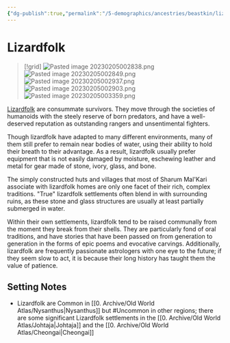```yaml
---
{"dg-publish":true,"permalink":"/5-demographics/ancestries/beastkin/lizardfolk/","noteIcon":""}
---
```


# Lizardfolk

>[!grid]
>![Pasted image 20230205002838.png](/img/user/x.%20Assets/Attachments/Pasted%20image%2020230205002838.png)
>![Pasted image 20230205002849.png](/img/user/x.%20Assets/Attachments/Pasted%20image%2020230205002849.png)
![Pasted image 20230205002937.png](/img/user/x.%20Assets/Attachments/Pasted%20image%2020230205002937.png)
![Pasted image 20230205002903.png](/img/user/x.%20Assets/Attachments/Pasted%20image%2020230205002903.png)
![Pasted image 20230205003359.png](/img/user/x.%20Assets/Attachments/Pasted%20image%2020230205003359.png)


[Lizardfolk](https://2e.aonprd.com/Ancestries.aspx?ID=15) are consummate survivors. They move through the societies of humanoids with the steely reserve of born predators, and have a well-deserved reputation as outstanding rangers and unsentimental fighters. 

Though lizardfolk have adapted to many different environments, many of them still prefer to remain near bodies of water, using their ability to hold their breath to their advantage. As a result, lizardfolk usually prefer equipment that is not easily damaged by moisture, eschewing leather and metal for gear made of stone, ivory, glass, and bone. 

The simply constructed huts and villages that most of Sharum Mal'Kari associate with lizardfolk homes are only one facet of their rich, complex traditions. "True" lizardfolk settlements often blend in with surrounding ruins, as these stone and glass structures are usually at least partially submerged in water. 

Within their own settlements, lizardfolk tend to be raised communally from the moment they break from their shells. They are particularly fond of oral traditions, and have stories that have been passed on from generation to generation in the forms of epic poems and evocative carvings. Additionally, lizardfolk are frequently passionate astrologers with one eye to the future; if they seem slow to act, it is because their long history has taught them the value of patience. 

## Setting Notes

- Lizardfolk are Common in [[0. Archive/Old World Atlas/Nysanthus\|Nysanthus]] but #Uncommon in other regions; there are some significant Lizardfolk settlements in the [[0. Archive/Old World Atlas/Johtaja\|Johtaja]] and the [[0. Archive/Old World Atlas/Cheongai\|Cheongai]] 
